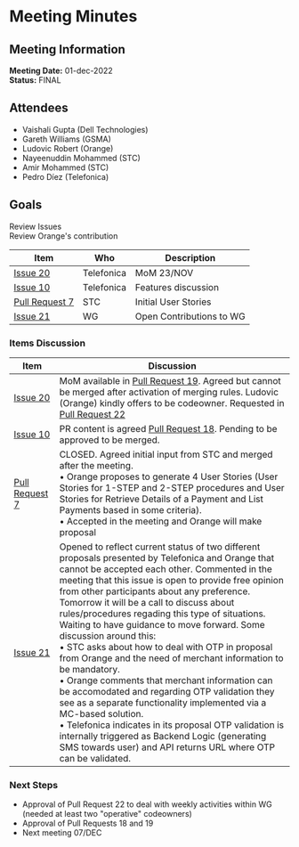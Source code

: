 # Meeting Minutes
## Meeting Information
**Meeting Date:** 01-dec-2022<br/>
**Status:** FINAL

## Attendees
- Vaishali Gupta (Dell Technologies)
- Gareth Williams (GSMA)
- Ludovic Robert (Orange)
- Nayeenuddin Mohammed (STC)
- Amir Mohammed (STC)
- Pedro Díez (Telefonica)

## Goals
Review Issues </br>
Review Orange's contribution


Item | Who | Description
---- | ---- | ----
[Issue 20](https://github.com/camaraproject/CarrierBillingCheckOut/issues/20) | Telefonica | MoM 23/NOV
[Issue 10](https://github.com/camaraproject/CarrierBillingCheckOut/issues/10) | Telefonica | Features discussion
[Pull Request 7](https://github.com/camaraproject/CarrierBillingCheckOut/pull/7) | STC | Initial User Stories
[Issue 21](https://github.com/camaraproject/CarrierBillingCheckOut/issues/21) | WG | Open Contributions to WG 


### Items Discussion

Item | Discussion
---- | ----
[Issue 20](https://github.com/camaraproject/CarrierBillingCheckOut/issues/20) | MoM available in [Pull Request 19](https://github.com/camaraproject/CarrierBillingCheckOut/pull/19). Agreed but cannot be merged after activation of merging rules. Ludovic (Orange) kindly offers to be codeowner. Requested in [Pull Request 22](https://github.com/camaraproject/CarrierBillingCheckOut/pull/22)
[Issue 10](https://github.com/camaraproject/CarrierBillingCheckOut/issues/10) | PR content is agreed [Pull Request 18](https://github.com/camaraproject/CarrierBillingCheckOut/pull/18). Pending to be approved to be merged.
[Pull Request 7](https://github.com/camaraproject/CarrierBillingCheckOut/pull/7) | CLOSED. Agreed initial input from STC and merged after the meeting.<br/> • Orange proposes to generate 4 User Stories (User Stories for 1-STEP and 2-STEP procedures and User Stories for Retrieve Details of a Payment and List Payments based in some criteria).<br/> • Accepted in the meeting and Orange will make proposal
[Issue 21](https://github.com/camaraproject/CarrierBillingCheckOut/issues/20) | Opened to reflect current status of two different proposals presented by Telefonica and Orange that cannot be accepted each other. Commented in the meeting that this issue is open to provide free opinion from other participants about any preference. Tomorrow it will be a call to discuss about rules/procedures regading this type of situations. Waiting to have guidance to move forward. Some discussion around this:<br/> • STC asks about how to deal with OTP in proposal from Orange and the need of merchant information to be mandatory.<br/> • Orange comments that merchant information can be accomodated and regarding OTP validation they see as a separate functionality implemented via a MC-based solution.<br/> • Telefonica indicates in its proposal OTP validation is internally triggered as Backend Logic (generating SMS towards user) and API returns URL where OTP can be validated. 


### Next Steps
- Approval of Pull Request 22 to deal with weekly activities within WG (needed at least two "operative" codeowners)
- Approval of Pull Requests 18 and 19
- Next meeting 07/DEC
